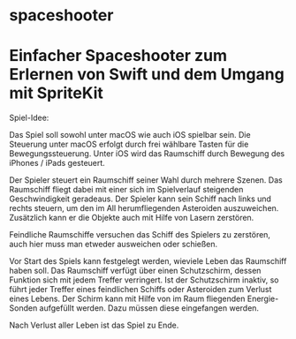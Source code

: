 # spaceshooter
# Einfacher Spaceshooter zum Erlernen von Swift und dem Umgang mit SpriteKit

Spiel-Idee:

Das Spiel soll sowohl unter macOS wie auch iOS spielbar sein. Die Steuerung unter macOS erfolgt durch frei wählbare Tasten für die Bewegungssteuerung.
Unter iOS wird das Raumschiff durch Bewegung des iPhones / iPads gesteuert.

Der Spieler steuert ein Raumschiff seiner Wahl durch mehrere Szenen. Das Raumschiff fliegt dabei mit einer sich im Spielverlauf steigenden Geschwindigkeit
geradeaus. Der Spieler kann sein Schiff nach links und rechts steuern, um den im All herumfliegenden Asteroiden auszuweichen. Zusätzlich kann er die Objekte auch mit Hilfe von Lasern zerstören.

Feindliche Raumschiffe versuchen das Schiff des Spielers zu zerstören, auch hier muss man etweder ausweichen oder schießen.

Vor Start des Spiels kann festgelegt werden, wieviele Leben das Raumschiff haben soll. Das Raumschiff verfügt über einen Schutzschirm, dessen Funktion sich mit jedem Treffer verringert. Ist der Schutzschirm inaktiv, so führt jeder Treffer eines feindlichen Schiffs oder Asteroiden zum Verlust eines Lebens. Der Schirm kann mit Hilfe von im Raum fliegenden Energie-Sonden aufgefüllt werden. Dazu müssen diese eingefangen werden.

Nach Verlust aller Leben ist das Spiel zu Ende.
